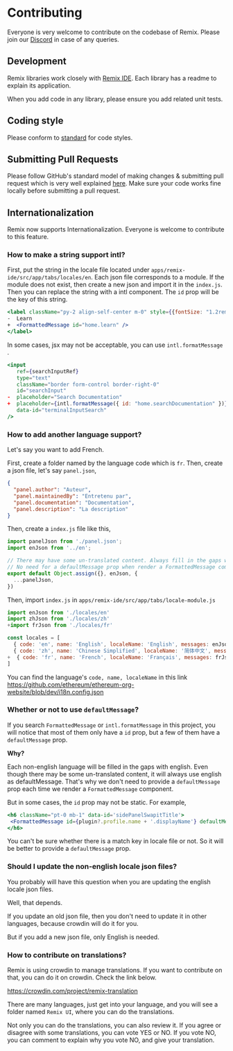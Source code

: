 # Contributing

Everyone is very welcome to contribute on the codebase of Remix. Please join our [Discord](https://discord.gg/mh9hFCKkEq) in case of any queries.

## Development
Remix libraries work closely with [Remix IDE](https://remix.ethereum.org). Each library has a readme to explain its application.

When you add code in any library, please ensure you add related unit tests.

## Coding style

Please conform to [standard](https://standardjs.com/) for code styles.

## Submitting Pull Requests
Please follow GitHub's standard model of making changes & submitting pull request which is very well explained [here](https://guides.github.com/activities/forking/). Make sure your code works fine locally before submitting a pull request.

## Internationalization
Remix now supports Internationalization. Everyone is welcome to contribute to this feature.

### How to make a string support intl?
First, put the string in the locale file located under `apps/remix-ide/src/app/tabs/locales/en`.
Each json file corresponds to a module. If the module does not exist, then create a new json and import it in the `index.js`.
Then you can replace the string with a intl component. The `id` prop will be the key of this string.
```jsx
<label className="py-2 align-self-center m-0" style={{fontSize: "1.2rem"}}>
-  Learn
+  <FormattedMessage id="home.learn" />
</label>
```
In some cases, jsx may not be acceptable, you can use `intl.formatMessage` .
```jsx
<input
   ref={searchInputRef}
   type="text"
   className="border form-control border-right-0"
   id="searchInput"
-  placeholder="Search Documentation"
+  placeholder={intl.formatMessage({ id: "home.searchDocumentation" })}
   data-id="terminalInputSearch"
/>
```

### How to add another language support?
Let's say you want to add French.

First, create a folder named by the language code which is `fr`.
Then, create a json file, let's say `panel.json`,
```json
{
  "panel.author": "Auteur",
  "panel.maintainedBy": "Entretenu par",
  "panel.documentation": "Documentation",
  "panel.description": "La description"
}
```
Then, create a `index.js` file like this,
```js
import panelJson from './panel.json';
import enJson from '../en';

// There may have some un-translated content. Always fill in the gaps with EN JSON.
// No need for a defaultMessage prop when render a FormattedMessage component.
export default Object.assign({}, enJson, {
  ...panelJson,
})
```
Then, import `index.js` in `apps/remix-ide/src/app/tabs/locale-module.js`
```js
import enJson from './locales/en'
import zhJson from './locales/zh'
+import frJson from './locales/fr'

const locales = [
  { code: 'en', name: 'English', localeName: 'English', messages: enJson },
  { code: 'zh', name: 'Chinese Simplified', localeName: '简体中文', messages: zhJson },
+  { code: 'fr', name: 'French', localeName: 'Français', messages: frJson },
]
```
You can find the language's `code, name, localeName` in this link
https://github.com/ethereum/ethereum-org-website/blob/dev/i18n.config.json

### Whether or not to use `defaultMessage`?
If you search `FormattedMessage` or `intl.formatMessage` in this project, you will notice that most of them only have a `id` prop, but a few of them have a `defaultMessage` prop.

**Why?**

Each non-english language will be filled in the gaps with english. Even though there may be some un-translated content, it will always use english as defaultMessage. That's why we don't need to provide a `defaultMessage` prop each time we render a `FormattedMessage` component.

But in some cases, the `id` prop may not be static. For example,
```jsx
<h6 className="pt-0 mb-1" data-id='sidePanelSwapitTitle'>
 <FormattedMessage id={plugin?.profile.name + '.displayName'} defaultMessage={plugin?.profile.displayName || plugin?.profile.name} />
</h6>
```
You can't be sure whether there is a match key in locale file or not. So it will be better to provide a `defaultMessage` prop.

### Should I update the non-english locale json files?
You probably will have this question when you are updating the english locale json files. 

Well, that depends.

If you update an old json file, then you don't need to update it in other languages, because crowdin will do it for you.

But if you add a new json file, only English is needed.

### How to contribute on translations?
Remix is using crowdin to manage translations. If you want to contribute on that, you can do it on crowdin. Check the link below. 

https://crowdin.com/project/remix-translation

There are many languages, just get into your language, and you will see a folder named `Remix UI`, where you can do the translations. 

Not only you can do the translations, you can also review it. If you agree or disagree with some translations, you can vote YES or NO. If you vote NO, you can comment to explain why you vote NO, and give your translation.
